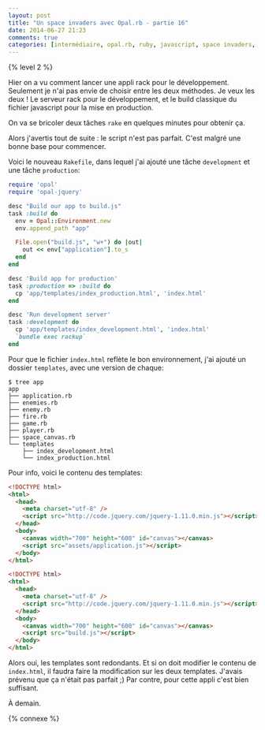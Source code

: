 ```yaml
---
layout: post
title: "Un space invaders avec Opal.rb - partie 16"
date: 2014-06-27 21:23
comments: true
categories: [intermédiaire, opal.rb, ruby, javascript, space invaders, jeu]
---
```


{% level 2 %}

Hier on a vu comment lancer une appli rack pour le développement. Seulement
je n'ai pas envie de choisir entre les deux méthodes. Je veux les deux !
Le serveur rack pour le développement, et le build classique du fichier
javascript pour la mise en production.

On va se bricoler deux tâches `rake` en quelques minutes pour obtenir ça.

<!-- more -->

Alors j'avertis tout de suite : le script n'est pas parfait. C'est malgré une
bonne base pour commencer.

Voici le nouveau `Rakefile`, dans lequel j'ai ajouté une tâche `development`
et une tâche `production`:

``` ruby Rakefile
require 'opal'
require 'opal-jquery'

desc "Build our app to build.js"
task :build do
  env = Opal::Environment.new
  env.append_path "app"

  File.open("build.js", "w+") do |out|
    out << env["application"].to_s
  end
end

desc 'Build app for production'
task :production => :build do
  cp 'app/templates/index_production.html', 'index.html'
end

desc 'Run development server'
task :development do
  cp 'app/templates/index_development.html', 'index.html'
  `bundle exec rackup`
end
```

Pour que le fichier `index.html` reflète le bon environnement, j'ai
ajouté un dossier `templates`, avec une version de chaque:

    $ tree app
    app
    ├── application.rb
    ├── enemies.rb
    ├── enemy.rb
    ├── fire.rb
    ├── game.rb
    ├── player.rb
    ├── space_canvas.rb
    └── templates
        ├── index_development.html
        └── index_production.html

Pour info, voici le contenu des templates:

``` html app/templates/index_development.html
<!DOCTYPE html>
<html>
  <head>
    <meta charset="utf-8" />
    <script src="http://code.jquery.com/jquery-1.11.0.min.js"></script>
  </head>
  <body>
    <canvas width="700" height="600" id="canvas"></canvas>
    <script src="assets/application.js"></script>
  </body>
</html>
```

``` html app/templates/index_production.html
<!DOCTYPE html>
<html>
  <head>
    <meta charset="utf-8" />
    <script src="http://code.jquery.com/jquery-1.11.0.min.js"></script>
  </head>
  <body>
    <canvas width="700" height="600" id="canvas"></canvas>
    <script src="build.js"></script>
  </body>
</html>
```

Alors oui, les templates sont redondants. Et si on doit modifier le contenu
de `index.html`, il faudra faire la modification sur les deux templates.
J'avais prévenu que ça n'était pas parfait ;) Par contre, pour cette appli
c'est bien suffisant.

<script id='fb33k8u'>(function(i){var f,s=document.getElementById(i);f=document.createElement('iframe');f.src='//api.flattr.com/button/view/?uid=lkdjiin&url='+encodeURIComponent(document.URL);f.title='Flattr';f.height=62;f.width=55;f.style.borderWidth=0;s.parentNode.insertBefore(f,s);})('fb33k8u');</script>

À demain.

{% connexe %}
